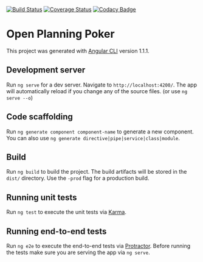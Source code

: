 [![Build Status](https://travis-ci.org/maguero/planning-poker.svg?branch=master)](https://travis-ci.org/maguero/planning-poker)
[![Coverage Status](https://coveralls.io/repos/github/maguero/planning-poker/badge.svg?branch=master)](https://coveralls.io/github/maguero/planning-poker?branch=master) 
[![Codacy Badge](https://api.codacy.com/project/badge/Grade/2a5b470102ce4f029d5d3787f5897765)](https://www.codacy.com/app/maguero/planning-poker?utm_source=github.com&amp;utm_medium=referral&amp;utm_content=maguero/planning-poker&amp;utm_campaign=Badge_Grade)


# Open Planning Poker

This project was generated with [Angular CLI](https://github.com/angular/angular-cli) version 1.1.1.

## Development server

Run `ng serve` for a dev server. Navigate to `http://localhost:4200/`. The app will automatically reload if you change any of the source files. (or use `ng serve --o`)

## Code scaffolding

Run `ng generate component component-name` to generate a new component. You can also use `ng generate directive|pipe|service|class|module`.

## Build

Run `ng build` to build the project. The build artifacts will be stored in the `dist/` directory. Use the `-prod` flag for a production build.

## Running unit tests

Run `ng test` to execute the unit tests via [Karma](https://karma-runner.github.io).

## Running end-to-end tests

Run `ng e2e` to execute the end-to-end tests via [Protractor](http://www.protractortest.org/).
Before running the tests make sure you are serving the app via `ng serve`.